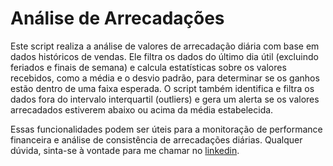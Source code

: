 # Análise de Arrecadações 

Este script realiza a análise de valores de arrecadação diária com base em dados históricos de vendas. Ele filtra os dados do último dia útil (excluindo feriados e finais de semana) e calcula estatísticas sobre os valores recebidos, como a média e o desvio padrão, para determinar se os ganhos estão dentro de uma faixa esperada. O script também identifica e filtra os dados fora do intervalo interquartil (outliers) e gera um alerta se os valores arrecadados estiverem abaixo ou acima da média estabelecida.

Essas funcionalidades podem ser úteis para a monitoração de performance financeira e análise de consistência de arrecadações diárias. Qualquer dúvida, sinta-se à vontade para me chamar no [linkedin](https://www.linkedin.com/in/paulo-oliveira-a6650121a/).
